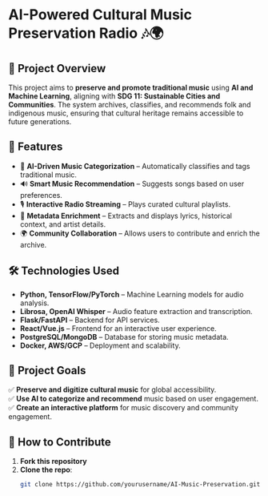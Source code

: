 # AI-Powered Cultural Music Preservation Radio 🎶🌍  

## 📌 Project Overview  
This project aims to **preserve and promote traditional music** using **AI and Machine Learning**, aligning with **SDG 11: Sustainable Cities and Communities**. The system archives, classifies, and recommends folk and indigenous music, ensuring that cultural heritage remains accessible to future generations.  

## 🚀 Features  
- 🎵 **AI-Driven Music Categorization** – Automatically classifies and tags traditional music.  
- 🔊 **Smart Music Recommendation** – Suggests songs based on user preferences.  
- 🎙 **Interactive Radio Streaming** – Plays curated cultural playlists.  
- 📜 **Metadata Enrichment** – Extracts and displays lyrics, historical context, and artist details.  
- 🌍 **Community Collaboration** – Allows users to contribute and enrich the archive.  

## 🛠 Technologies Used  
- **Python, TensorFlow/PyTorch** – Machine Learning models for audio analysis.  
- **Librosa, OpenAI Whisper** – Audio feature extraction and transcription.  
- **Flask/FastAPI** – Backend for API services.  
- **React/Vue.js** – Frontend for an interactive user experience.  
- **PostgreSQL/MongoDB** – Database for storing music metadata.  
- **Docker, AWS/GCP** – Deployment and scalability.  

## 🎯 Project Goals  
✅ **Preserve and digitize cultural music** for global accessibility.  
✅ **Use AI to categorize and recommend** music based on user engagement.  
✅ **Create an interactive platform** for music discovery and community engagement.  

## 📖 How to Contribute  
1. **Fork this repository**  
2. **Clone the repo**:  
   ```sh
   git clone https://github.com/yourusername/AI-Music-Preservation.git
